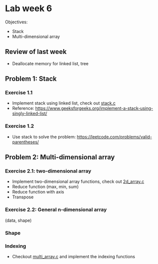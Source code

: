 # Lab week 6
Objectives:
- Stack
- Multi-dimensional array

## Review of last week
- Deallocate memory for linked list, tree


## Problem 1: Stack

### Exercise 1.1
- Implement stack using linked list, check out [stack.c](stack.c)
- Reference: https://www.geeksforgeeks.org/implement-a-stack-using-singly-linked-list/

### Exercise 1.2
- Use stack to solve the problem:
https://leetcode.com/problems/valid-parentheses/

## Problem 2: Multi-dimensional array

### Exercise 2.1: two-dimensional array
- Implement two-dimensional array functions, check out [2d_array.c](2d_array.c)
- Reduce function (max, min, sum)
- Reduce function with axis 
- Transpose

### Exercise 2.2: General n-dimensional array
(data, shape)
### Shape
### Indexing
- Checkout [multi_array.c](multi_array.c) and implement the indexing functions
